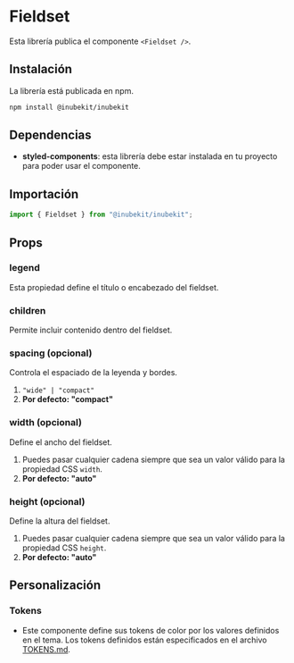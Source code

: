 # Fieldset

Esta librería publica el componente `<Fieldset />`.

## Instalación

La librería está publicada en npm.

```bash
npm install @inubekit/inubekit
```

## Dependencias

- **styled-components**: esta librería debe estar instalada en tu proyecto para poder usar el componente.

## Importación

```jsx
import { Fieldset } from "@inubekit/inubekit";
```

## Props

### legend

Esta propiedad define el título o encabezado del fieldset.

### children

Permite incluir contenido dentro del fieldset.

### spacing (opcional)

Controla el espaciado de la leyenda y bordes.

1. `"wide" | "compact"`
2. **Por defecto: "compact"**

### width (opcional)

Define el ancho del fieldset.

1. Puedes pasar cualquier cadena siempre que sea un valor válido para la propiedad CSS `width`.
2. **Por defecto: "auto"**

### height (opcional)

Define la altura del fieldset.

1. Puedes pasar cualquier cadena siempre que sea un valor válido para la propiedad CSS `height`.
2. **Por defecto: "auto"**

## Personalización

### Tokens

- Este componente define sus tokens de color por los valores definidos en el tema. Los tokens definidos están especificados en el archivo [TOKENS.md](./TOKENS.md).
